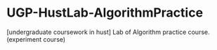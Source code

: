 # UGP-HustLab-AlgorithmPractice
[undergraduate coursework in hust] Lab of Algorithm practice course. (experiment course)

